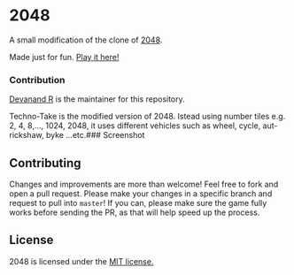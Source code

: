 # 2048
A small modification of the clone of [2048](http://gabrielecirulli.github.io/2048/).

Made just for fun. [Play it here!](https://devanandr.github.io/)

### Contribution

[Devanand R](https://github.com/devanandR) is the maintainer for this repository.


Techno-Take is the modified version of 2048. Istead using number tiles e.g. 2, 4, 8,..., 1024, 2048,
it uses different vehicles such as wheel, cycle, aut-rickshaw, byke ...etc.### Screenshot


## Contributing
Changes and improvements are more than welcome! Feel free to fork and open a pull request. Please make your changes in a specific branch and request to pull into `master`! If you can, please make sure the game fully works before sending the PR, as that will help speed up the process.

## License
2048 is licensed under the [MIT license.](https://github.com/devanandR/techno-take/blob/master/LICENSE.txt)

